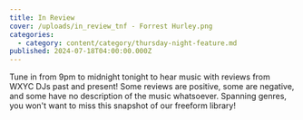 ```yaml
---
title: In Review
cover: /uploads/in_review_tnf - Forrest Hurley.png
categories:
  - category: content/category/thursday-night-feature.md
published: 2024-07-18T04:00:00.000Z
---
```


Tune in from 9pm to midnight tonight to hear music with reviews from WXYC DJs past and present! Some reviews are positive, some are negative, and some have no description of the music whatsoever. Spanning genres, you won't want to miss this snapshot of our freeform library!
